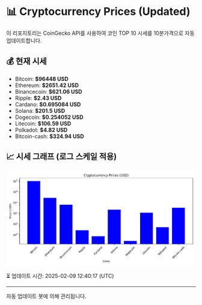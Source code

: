 
# 📊 Cryptocurrency Prices (Updated)

이 리포지토리는 CoinGecko API를 사용하여 코인 TOP 10 시세를 10분가격으로 자동 업데이트합니다.

## 💰 현재 시세
- Bitcoin: **$96448 USD**
- Ethereum: **$2651.42 USD**
- Binancecoin: **$621.06 USD**
- Ripple: **$2.43 USD**
- Cardano: **$0.695084 USD**
- Solana: **$201.5 USD**
- Dogecoin: **$0.254052 USD**
- Litecoin: **$106.59 USD**
- Polkadot: **$4.82 USD**
- Bitcoin-cash: **$324.94 USD**

## 📈 시세 그래프 (로그 스케일 적용)
![Crypto Prices](crypto_prices.png)

⏳ 업데이트 시간: 2025-02-09 12:40:17 (UTC)

---
자동 업데이트 봇에 의해 관리됩니다.
